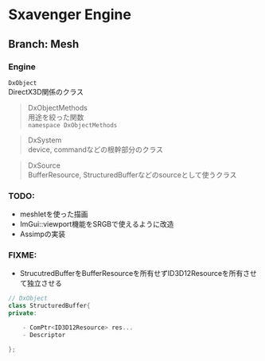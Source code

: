 # Sxavenger Engine
## Branch: Mesh

### Engine
`DxObject`  
DirectX3D関係のクラス

> DxObjectMethods   
    用途を絞った関数    
    `namespace DxObjectMethods`

> DxSystem   
    device, commandなどの根幹部分のクラス

> DxSource   
    BufferResource, StructuredBufferなどのsourceとして使うクラス

### TODO:
- meshletを使った描画
- ImGui::viewport機能をSRGBで使えるように改造
- Assimpの実装

### FIXME:
- StrucutredBufferをBufferResourceを所有せずID3D12Resourceを所有させて独立させる
```c++
// DxObject
class StructuredBuffer{
private:

    - ComPtr<ID3D12Resource> res...
    - Descriptor

};
```

